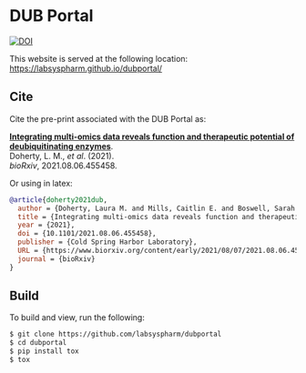 # DUB Portal

[![DOI](https://zenodo.org/badge/DOI/10.5281/zenodo.6624842.svg)](https://doi.org/10.5281/zenodo.6624842)

This website is served at the following location:
https://labsyspharm.github.io/dubportal/

## Cite

Cite the pre-print associated with the DUB Portal as:

[**Integrating multi-omics data reveals function and therapeutic potential of deubiquitinating enzymes**](https://doi.org/10.1101/2021.08.06.455458).
<br />Doherty, L. M., *et al*. (2021).
<br />*bioRxiv*, 2021.08.06.455458. 

Or using in latex:

```bibtex
@article{doherty2021dub,
  author = {Doherty, Laura M. and Mills, Caitlin E. and Boswell, Sarah A. and Liu, Xiaoxi and Hoyt, Charles Tapley and Gyori, Benjamin M. and Buhrlage, Sara J. and Sorger, Peter K.},
  title = {Integrating multi-omics data reveals function and therapeutic potential of deubiquitinating enzymes},
  year = {2021},
  doi = {10.1101/2021.08.06.455458},
  publisher = {Cold Spring Harbor Laboratory},
  URL = {https://www.biorxiv.org/content/early/2021/08/07/2021.08.06.455458},
  journal = {bioRxiv}
}
```

## Build

To build and view, run the following:

```bash
$ git clone https://github.com/labsyspharm/dubportal
$ cd dubportal
$ pip install tox
$ tox
```
